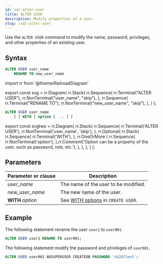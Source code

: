 ```yaml
---
id: sql-alter-user
title: ALTER USER
description: Modify properties of a user.
slug: /sql-alter-user
---
```


Use the `ALTER USER` command to modify the name, password, privileges, and other properties of an existing user.

## Syntax

```sql title="Alter user name."
ALTER USER user_name 
    RENAME TO new_user_name
```


import rr from '@theme/RailroadDiagram'

export const svg = rr.Diagram(
rr.Stack(
   rr.Sequence(
      rr.Terminal("ALTER USER"),
      rr.NonTerminal("user_name", "skip"),
   ),
   rr.Sequence(
      rr.Terminal("RENAME TO"),
      rr.NonTerminal("new_user_name", "skip"),
   ),
)
);

<drawer SVG={svg} />



```sql title="Alter user properties."
ALTER USER user_name 
    [ [ WITH ] option [ ... ] ]
```

export const svgtwo = rr.Diagram(
rr.Stack(
   rr.Sequence(
      rr.Terminal('ALTER USER'),
      rr.NonTerminal('user_name', 'skip'),
   ),
   rr.Optional(
      rr.Stack(
         rr.Sequence(
            rr.Terminal('WITH'),
         ),
         rr.OneOrMore (
            rr.Sequence(
               rr.NonTerminal('option'),
            ),rr.Comment('Option can be a property of the user, such as password, role, etc.'),
         ),
      ),
   ),
)
);

<drawer SVG={svgtwo} />


## Parameters
| Parameter or clause | Description           |
| ------------------- | --------------------- |
| *user_name* | The name of the user to be modified. |
| *new_user_name* | The new name of the user. |
| **WITH** *option* | See [WITH options](sql-create-user.md#with-options) in `CREATE USER`. |



## Example

The following statement rename the user `user1` to `user001`.

```sql
ALTER USER user1 RENAME TO user001;
```


The following statement modify the password and privileges of `user001`.

```sql
ALTER USER user001 NOSUPERUSER CREATEDB PASSWORD '4d2Df1ee5';
```
